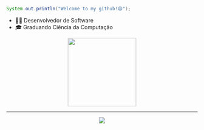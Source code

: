 ```java
System.out.println("Welcome to my github!😄");
```

* 👨‍💻 Desenvolvedor de Software
* 🎓 Graduando Ciência da Computação

<div align="center">
  <a href="https://github.com/fisaq">
    <img height="180em" src="https://github-readme-stats.vercel.app/api/top-langs/?username=fisaq&layout=compact&langs_count=7&theme=dark"/>
  </a>
</div>

----

<div align="center">
  <a href="https://skillicons.dev">
    <img src="https://skillicons.dev/icons?i=nodejs,typescript,angular,postgresql,docker,git,java,python" />
  </a>
</div>
